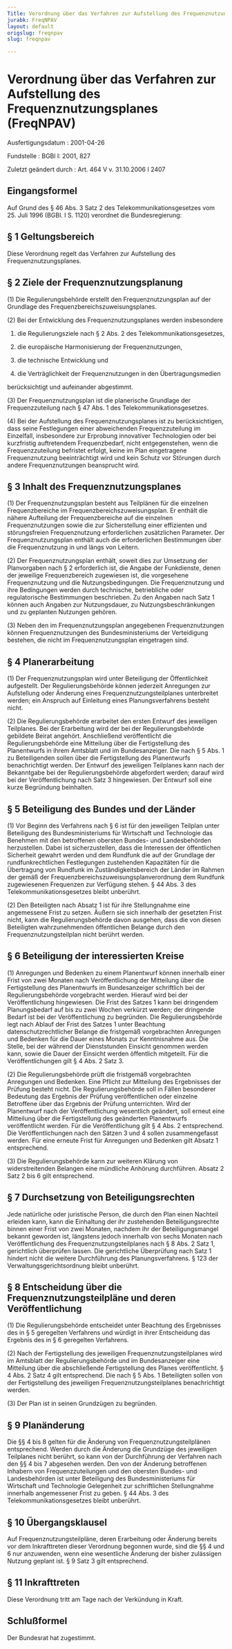 ```yaml
---
Title: Verordnung über das Verfahren zur Aufstellung des Frequenznutzungsplanes
jurabk: FreqNPAV
layout: default
origslug: freqnpav
slug: freqnpav

---
```


# Verordnung über das Verfahren zur Aufstellung des Frequenznutzungsplanes (FreqNPAV)

Ausfertigungsdatum
:   2001-04-26

Fundstelle
:   BGBl I: 2001, 827

Zuletzt geändert durch
:   Art. 464 V v. 31.10.2006 I 2407

## Eingangsformel

Auf Grund des § 46 Abs. 3 Satz 2 des Telekommunikationsgesetzes vom
25\. Juli 1996 (BGBl. I S. 1120) verordnet die Bundesregierung:

## § 1 Geltungsbereich

Diese Verordnung regelt das Verfahren zur Aufstellung des
Frequenznutzungsplanes.

## § 2 Ziele der Frequenznutzungsplanung

(1) Die Regulierungsbehörde erstellt den Frequenznutzungsplan auf der
Grundlage des Frequenzbereichszuweisungsplanes.

(2) Bei der Entwicklung des Frequenznutzungsplanes werden insbesondere

1.  die Regulierungsziele nach § 2 Abs. 2 des Telekommunikationsgesetzes,


2.  die europäische Harmonisierung der Frequenznutzungen,


3.  die technische Entwicklung und


4.  die Verträglichkeit der Frequenznutzungen in den Übertragungsmedien



berücksichtigt und aufeinander abgestimmt.

(3) Der Frequenznutzungsplan ist die planerische Grundlage der
Frequenzzuteilung nach § 47 Abs. 1 des Telekommunikationsgesetzes.

(4) Bei der Aufstellung des Frequenznutzungsplanes ist zu
berücksichtigen, dass seine Festlegungen einer abweichenden
Frequenzzuteilung im Einzelfall, insbesondere zur Erprobung
innovativer Technologien oder bei kurzfristig auftretendem
Frequenzbedarf, nicht entgegenstehen, wenn die Frequenzzuteilung
befristet erfolgt, keine im Plan eingetragene Frequenznutzung
beeinträchtigt wird und kein Schutz vor Störungen durch andere
Frequenznutzungen beansprucht wird.

## § 3 Inhalt des Frequenznutzungsplanes

(1) Der Frequenznutzungsplan besteht aus Teilplänen für die einzelnen
Frequenzbereiche im Frequenzbereichszuweisungsplan. Er enthält die
nähere Aufteilung der Frequenzbereiche auf die einzelnen
Frequenznutzungen sowie die zur Sicherstellung einer effizienten und
störungsfreien Frequenznutzung erforderlichen zusätzlichen Parameter.
Der Frequenznutzungsplan enthält auch die erforderlichen Bestimmungen
über die Frequenznutzung in und längs von Leitern.

(2) Der Frequenznutzungsplan enthält, soweit dies zur Umsetzung der
Planvorgaben nach § 2 erforderlich ist, die Angabe der Funkdienste,
denen der jeweilige Frequenzbereich zugewiesen ist, die vorgesehene
Frequenznutzung und die Nutzungsbedingungen. Die Frequenznutzung und
ihre Bedingungen werden durch technische, betriebliche oder
regulatorische Bestimmungen beschrieben. Zu den Angaben nach Satz 1
können auch Angaben zur Nutzungsdauer, zu Nutzungsbeschränkungen und
zu geplanten Nutzungen gehören.

(3) Neben den im Frequenznutzungsplan angegebenen Frequenznutzungen
können Frequenznutzungen des Bundesministeriums der Verteidigung
bestehen, die nicht im Frequenznutzungsplan eingetragen sind.

## § 4 Planerarbeitung

(1) Der Frequenznutzungsplan wird unter Beteiligung der Öffentlichkeit
aufgestellt. Der Regulierungsbehörde können jederzeit Anregungen zur
Aufstellung oder Änderung eines Frequenznutzungsteilplanes
unterbreitet werden; ein Anspruch auf Einleitung eines
Planungsverfahrens besteht nicht.

(2) Die Regulierungsbehörde erarbeitet den ersten Entwurf des
jeweiligen Teilplanes. Bei der Erarbeitung wird der bei der
Regulierungsbehörde gebildete Beirat angehört. Anschließend
veröffentlicht die Regulierungsbehörde eine Mitteilung über die
Fertigstellung des Planentwurfs in ihrem Amtsblatt und im
Bundesanzeiger. Die nach § 5 Abs. 1 zu Beteiligenden sollen über die
Fertigstellung des Planentwurfs benachrichtigt werden. Der Entwurf des
jeweiligen Teilplanes kann nach der Bekanntgabe bei der
Regulierungsbehörde abgefordert werden; darauf wird bei der
Veröffentlichung nach Satz 3 hingewiesen. Der Entwurf soll eine kurze
Begründung beinhalten.

## § 5 Beteiligung des Bundes und der Länder

(1) Vor Beginn des Verfahrens nach § 6 ist für den jeweiligen Teilplan
unter Beteiligung des Bundesministeriums für Wirtschaft und
Technologie das Benehmen mit den betroffenen obersten Bundes- und
Landesbehörden herzustellen. Dabei ist sicherzustellen, dass die
Interessen der öffentlichen Sicherheit gewahrt werden und dem Rundfunk
die auf der Grundlage der rundfunkrechtlichen Festlegungen zustehenden
Kapazitäten für die Übertragung von Rundfunk im Zuständigkeitsbereich
der Länder im Rahmen der gemäß der
Frequenzbereichszuweisungsplanverordnung dem Rundfunk zugewiesenen
Frequenzen zur Verfügung stehen. § 44 Abs. 3 des
Telekommunikationsgesetzes bleibt unberührt.

(2) Den Beteiligten nach Absatz 1 ist für ihre Stellungnahme eine
angemessene Frist zu setzen. Äußern sie sich innerhalb der gesetzten
Frist nicht, kann die Regulierungsbehörde davon ausgehen, dass die von
diesen Beteiligten wahrzunehmenden öffentlichen Belange durch den
Frequenznutzungsteilplan nicht berührt werden.

## § 6 Beteiligung der interessierten Kreise

(1) Anregungen und Bedenken zu einem Planentwurf können innerhalb
einer Frist von zwei Monaten nach Veröffentlichung der Mitteilung über
die Fertigstellung des Planentwurfs im Bundesanzeiger schriftlich bei
der Regulierungsbehörde vorgebracht werden. Hierauf wird bei der
Veröffentlichung hingewiesen. Die Frist des Satzes 1 kann bei
dringendem Planungsbedarf auf bis zu zwei Wochen verkürzt werden; der
dringende Bedarf ist bei der Veröffentlichung zu begründen. Die
Regulierungsbehörde legt nach Ablauf der Frist des Satzes 1 unter
Beachtung datenschutzrechtlicher Belange die fristgemäß vorgebrachten
Anregungen und Bedenken für die Dauer eines Monats zur Kenntnisnahme
aus. Die Stelle, bei der während der Dienststunden Einsicht genommen
werden kann, sowie die Dauer der Einsicht werden öffentlich
mitgeteilt. Für die Veröffentlichungen gilt § 4 Abs. 2 Satz 3.

(2) Die Regulierungsbehörde prüft die fristgemäß vorgebrachten
Anregungen und Bedenken. Eine Pflicht zur Mitteilung des Ergebnisses
der Prüfung besteht nicht. Die Regulierungsbehörde soll in Fällen
besonderer Bedeutung das Ergebnis der Prüfung veröffentlichen oder
einzelne Betroffene über das Ergebnis der Prüfung unterrichten. Wird
der Planentwurf nach der Veröffentlichung wesentlich geändert, soll
erneut eine Mitteilung über die Fertigstellung des geänderten
Planentwurfs veröffentlicht werden. Für die Veröffentlichung gilt § 4
Abs. 2 entsprechend. Die Veröffentlichungen nach den Sätzen 3 und 4
sollen zusammengefasst werden. Für eine erneute Frist für Anregungen
und Bedenken gilt Absatz 1 entsprechend.

(3) Die Regulierungsbehörde kann zur weiteren Klärung von
widerstreitenden Belangen eine mündliche Anhörung durchführen. Absatz
2 Satz 2 bis 6 gilt entsprechend.

## § 7 Durchsetzung von Beteiligungsrechten

Jede natürliche oder juristische Person, die durch den Plan einen
Nachteil erleiden kann, kann die Einhaltung der ihr zustehenden
Beteiligungsrechte binnen einer Frist von zwei Monaten, nachdem ihr
der Beteiligungsmangel bekannt geworden ist, längstens jedoch
innerhalb von sechs Monaten nach Veröffentlichung des
Frequenznutzungsteilplanes nach § 8 Abs. 2 Satz 1, gerichtlich
überprüfen lassen. Die gerichtliche Überprüfung nach Satz 1 hindert
nicht die weitere Durchführung des Planungsverfahrens. § 123 der
Verwaltungsgerichtsordnung bleibt unberührt.

## § 8 Entscheidung über die Frequenznutzungsteilpläne und deren Veröffentlichung

(1) Die Regulierungsbehörde entscheidet unter Beachtung des
Ergebnisses des in § 5 geregelten Verfahrens und würdigt in ihrer
Entscheidung das Ergebnis des in § 6 geregelten Verfahrens.

(2) Nach der Fertigstellung des jeweiligen Frequenznutzungsteilplanes
wird im Amtsblatt der Regulierungsbehörde und im Bundesanzeiger eine
Mitteilung über die abschließende Fertigstellung des Planes
veröffentlicht. § 4 Abs. 2 Satz 4 gilt entsprechend. Die nach § 5 Abs.
1 Beteiligten sollen von der Fertigstellung des jeweiligen
Frequenznutzungsteilplanes benachrichtigt werden.

(3) Der Plan ist in seinen Grundzügen zu begründen.

## § 9 Planänderung

Die §§ 4 bis 8 gelten für die Änderung von Frequenznutzungsteilplänen
entsprechend. Werden durch die Änderung die Grundzüge des jeweiligen
Teilplanes nicht berührt, so kann von der Durchführung der Verfahren
nach den §§ 4 bis 7 abgesehen werden. Den von der Änderung betroffenen
Inhabern von Frequenzzuteilungen und den obersten Bundes- und
Landesbehörden ist unter Beteiligung des Bundesministeriums für
Wirtschaft und Technologie Gelegenheit zur schriftlichen Stellungnahme
innerhalb angemessener Frist zu geben. § 44 Abs. 3 des
Telekommunikationsgesetzes bleibt unberührt.

## § 10 Übergangsklausel

Auf Frequenznutzungsteilpläne, deren Erarbeitung oder Änderung bereits
vor dem Inkrafttreten dieser Verordnung begonnen wurde, sind die §§ 4
und 6 nur anzuwenden, wenn eine wesentliche Änderung der bisher
zulässigen Nutzung geplant ist. § 9 Satz 3 gilt entsprechend.

## § 11 Inkrafttreten

Diese Verordnung tritt am Tage nach der Verkündung in Kraft.

## Schlußformel

Der Bundesrat hat zugestimmt.

